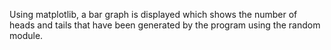 Using matplotlib, a bar graph is displayed which shows the number of heads and tails that have been generated by the program using the random module.
